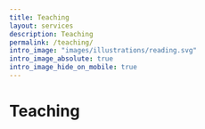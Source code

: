 ```yaml
---
title: Teaching
layout: services
description: Teaching
permalink: /teaching/
intro_image: "images/illustrations/reading.svg"
intro_image_absolute: true
intro_image_hide_on_mobile: true
---
```


# Teaching

